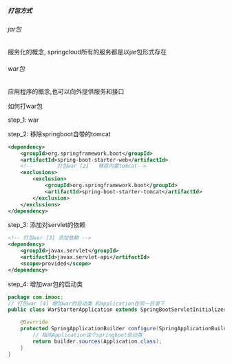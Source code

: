 ##### 打包方式

###### jar包

服务化的概念, springcloud所有的服务都是以jar包形式存在

###### war包

应用程序的概念,也可以向外提供服务和接口

如何打war包

step_1: <packaging>war</packaging>

step_2: 移除springboot自带的tomcat

```xml
<dependency>
    <groupId>org.springframework.boot</groupId>
    <artifactId>spring-boot-starter-web</artifactId>
    <!--		打包war [2]	移除内置tomcat-->
    <exclusions>
        <exclusion>
            <groupId>org.springframework.boot</groupId>
            <artifactId>spring-boot-starter-tomcat</artifactId>
        </exclusion>
    </exclusions>
</dependency>
```

step_3: 添加对servlet的依赖

```xml
<!-- 打包war [3] 添加依赖 -->
<dependency>
    <groupId>javax.servlet</groupId>
    <artifactId>javax.servlet-api</artifactId>
    <scope>provided</scope>
</dependency>
```

step_4: 增加war包的启动类

```java
package com.imooc;
// 打包war [4] 增加war的启动类 和application在同一目录下
public class WarStarterApplication extends SpringBootServletInitializer {

    @Override
    protected SpringApplicationBuilder configure(SpringApplicationBuilder builder) {
        // 指向Application这个springboot启动类
        return builder.sources(Application.class);
    }
}
```

